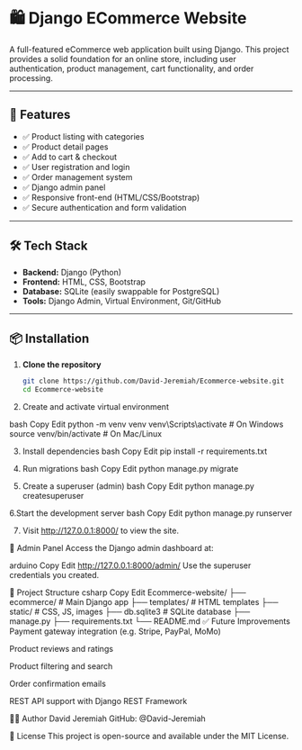 # 🛍️ Django ECommerce Website

A full-featured eCommerce web application built using Django. This project provides a solid foundation for an online store, including user authentication, product management, cart functionality, and order processing.

---

## 🚀 Features

- ✅ Product listing with categories
- ✅ Product detail pages
- ✅ Add to cart & checkout
- ✅ User registration and login
- ✅ Order management system
- ✅ Django admin panel
- ✅ Responsive front-end (HTML/CSS/Bootstrap)
- ✅ Secure authentication and form validation

---

## 🛠️ Tech Stack

- **Backend:** Django (Python)
- **Frontend:** HTML, CSS, Bootstrap
- **Database:** SQLite (easily swappable for PostgreSQL)
- **Tools:** Django Admin, Virtual Environment, Git/GitHub

---

## 📦 Installation

1. **Clone the repository**
   ```bash
   git clone https://github.com/David-Jeremiah/Ecommerce-website.git
   cd Ecommerce-website
2. Create and activate virtual environment

bash
Copy
Edit
python -m venv venv
venv\Scripts\activate  # On Windows
source venv/bin/activate  # On Mac/Linux

3. Install dependencies
bash
Copy
Edit
pip install -r requirements.txt

4. Run migrations
bash
Copy
Edit
python manage.py migrate

5. Create a superuser (admin)
bash
Copy
Edit
python manage.py createsuperuser

6.Start the development server
bash
Copy
Edit
python manage.py runserver

7. Visit http://127.0.0.1:8000/ to view the site.

🔐 Admin Panel
Access the Django admin dashboard at:

arduino
Copy
Edit
http://127.0.0.1:8000/admin/
Use the superuser credentials you created.

📁 Project Structure
csharp
Copy
Edit
Ecommerce-website/
├── ecommerce/            # Main Django app
├── templates/            # HTML templates
├── static/               # CSS, JS, images
├── db.sqlite3            # SQLite database
├── manage.py
├── requirements.txt
└── README.md
✅ Future Improvements
Payment gateway integration (e.g. Stripe, PayPal, MoMo)

Product reviews and ratings

Product filtering and search

Order confirmation emails

REST API support with Django REST Framework

🧑‍💻 Author
David Jeremiah
GitHub: @David-Jeremiah

📝 License
This project is open-source and available under the MIT License.

